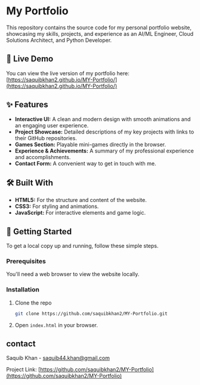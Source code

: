 # My Portfolio

This repository contains the source code for my personal portfolio website, showcasing my skills, projects, and experience as an AI/ML Engineer, Cloud Solutions Architect, and Python Developer.

## 🚀 Live Demo

You can view the live version of my portfolio here: [https://saquibkhan2.github.io/MY-Portfolio/](https://saquibkhan2.github.io/MY-Portfolio/)

## ✨ Features

*   **Interactive UI:** A clean and modern design with smooth animations and an engaging user experience.
*   **Project Showcase:** Detailed descriptions of my key projects with links to their GitHub repositories.
*   **Games Section:** Playable mini-games directly in the browser.
*   **Experience & Achievements:** A summary of my professional experience and accomplishments.
*   **Contact Form:** A convenient way to get in touch with me.

## 🛠️ Built With

*   **HTML5:** For the structure and content of the website.
*   **CSS3:** For styling and animations.
*   **JavaScript:** For interactive elements and game logic.

## 🚀 Getting Started

To get a local copy up and running, follow these simple steps.

### Prerequisites

You'll need a web browser to view the website locally.

### Installation

1.  Clone the repo
    ```sh
    git clone https://github.com/saquibkhan2/MY-Portfolio.git
    ```
2.  Open `index.html` in your browser.

## contact

Saquib Khan - [saquib44.khan@gmail.com](mailto:saquib44.khan@gmail.com)

Project Link: [https://github.com/saquibkhan2/MY-Portfolio](https://github.com/saquibkhan2/MY-Portfolio)
